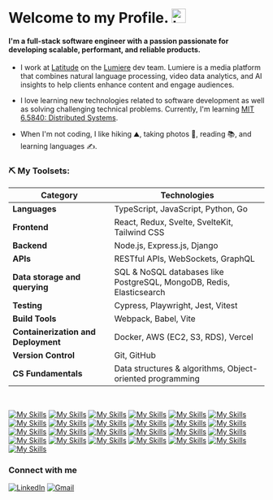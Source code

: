 <h1>Welcome to my Profile. <img src="https://user-images.githubusercontent.com/1303154/88677602-1635ba80-d120-11ea-84d8-d263ba5fc3c0.gif" width="28px" height="28px" alt="hi">
</h1>
<h4><strong>I'm a full-stack software engineer with a passion passionate for developing scalable, performant, and reliable products.</strong></h4>

- I work at [Latitude](https://lumiere.is/) on the [Lumiere](https://lumiere.is/platform/) dev team. Lumiere is a media platform that combines natural language processing, video data analytics, and AI insights to help clients enhance content and engage audiences.
- I love learning new technologies related to software development as well as solving challenging technical problems. Currently, I'm learning [MIT 6.5840: Distributed Systems](https://pdos.csail.mit.edu/6.824/).

- When I'm not coding, I like hiking :mountain:, taking photos :camera_flash:, reading :books:, and learning languages :writing_hand:.

### ⛏ My Toolsets:

| Category                            | Technologies                                                         |
| ----------------------------------- | -------------------------------------------------------------------- |
| **Languages**                       | TypeScript, JavaScript, Python, Go                                   |
| **Frontend**                        | React, Redux, Svelte, SvelteKit, Tailwind CSS                        |
| **Backend**                         | Node.js, Express.js, Django                                          |
| **APIs**                            | RESTful APIs, WebSockets, GraphQL                                    |
| **Data storage and querying**       | SQL & NoSQL databases like PostgreSQL, MongoDB, Redis, Elasticsearch |
| **Testing**                         | Cypress, Playwright, Jest, Vitest                                    |
| **Build Tools**                     | Webpack, Babel, Vite                                                 |
| **Containerization and Deployment** | Docker, AWS (EC2, S3, RDS), Vercel                                   |
| **Version Control**                 | Git, GitHub                                                          |
| **CS Fundamentals**                 | Data structures & algorithms, Object-oriented programming            |

<br>

[![My Skills](https://skillicons.dev/icons?i=ts)]()
[![My Skills](https://skillicons.dev/icons?i=js)]()
[![My Skills](https://skillicons.dev/icons?i=py&theme=light)]()
[![My Skills](https://skillicons.dev/icons?i=go)]()
[![My Skills](https://skillicons.dev/icons?i=react&theme=light)]()
[![My Skills](https://skillicons.dev/icons?i=svelte)]()
[![My Skills](https://skillicons.dev/icons?i=redux)]()
[![My Skills](https://skillicons.dev/icons?i=nodejs&theme=light)]()
[![My Skills](https://skillicons.dev/icons?i=express&theme=light)]()
[![My Skills](https://skillicons.dev/icons?i=html)]()
[![My Skills](https://skillicons.dev/icons?i=css)]()
[![My Skills](https://skillicons.dev/icons?i=tailwindcss&theme=light)]()
[![My Skills](https://skillicons.dev/icons?i=mongodb)]()
[![My Skills](https://skillicons.dev/icons?i=postgres&theme=light)]()
[![My Skills](https://skillicons.dev/icons?i=elasticsearch&theme=light)]()
[![My Skills](https://skillicons.dev/icons?i=graphql&theme=light)]()
[![My Skills](https://skillicons.dev/icons?i=redis&theme=light)]()
[![My Skills](https://skillicons.dev/icons?i=jest&theme=light)]()
[![My Skills](https://skillicons.dev/icons?i=cypress&theme=light)]()
[![My Skills](https://skillicons.dev/icons?i=webpack&theme=light)]()
[![My Skills](https://skillicons.dev/icons?i=vite&theme=light)]()
[![My Skills](https://skillicons.dev/icons?i=docker&theme=light)]()
[![My Skills](https://skillicons.dev/icons?i=aws&theme=light)]()
[![My Skills](https://skillicons.dev/icons?i=npm&theme=light)]()
[![My Skills](https://skillicons.dev/icons?i=figma&theme=light)]()

### Connect with me

[![LinkedIn](https://skillicons.dev/icons?i=linkedin)](https://www.linkedin.com/in/ruxinzhengswe)
[![Gmail](https://skillicons.dev/icons?i=gmail&theme=light)](mailto:ruxinzheng01@gmail.com)

<br>

<div align="left">
  <img src="https://komarev.com/ghpvc/?username=ruxinz&label=Profile%20views&color=0e75b6&style=flat" alt="" />
</div>
